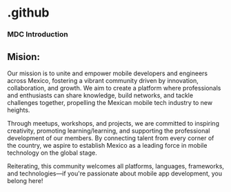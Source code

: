 # .github
### MDC Introduction

## Mision: 

Our mission is to unite and empower mobile developers and engineers across Mexico, fostering a vibrant community driven by innovation, collaboration, and growth. We aim to create a platform where professionals and enthusiasts can share knowledge, build networks, and tackle challenges together, propelling the Mexican mobile tech industry to new heights.

Through meetups, workshops, and projects, we are committed to inspiring creativity, promoting learning/learning, and supporting the professional development of our members. By connecting talent from every corner of the country, we aspire to establish Mexico as a leading force in mobile technology on the global stage.

Reiterating, this community welcomes all platforms, languages, frameworks, and technologies—if you're passionate about mobile app development, you belong here!
